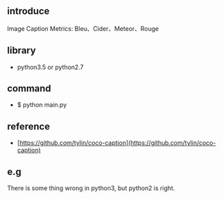 ## introduce
Image Caption Metrics: Bleu、Cider、Meteor、Rouge

## library
* python3.5 or python2.7

## command
* $ python main.py

## reference
* [https://github.com/tylin/coco-caption](https://github.com/tylin/coco-caption)

## e.g
There is some thing wrong in python3, but python2 is right.

